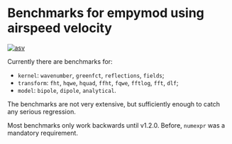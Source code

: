 # Benchmarks for empymod using airspeed velocity

[![asv](http://img.shields.io/badge/benchmarked%20by-asv-brightgreen.svg?style=flat)](http://empymod.github.io/asv/)

Currently there are benchmarks for:

   - `kernel`: `wavenumber`, `greenfct`, `reflections`, `fields`;
   - `transform`: `fht`, `hqwe`, `hquad`, `ffht`, `fqwe`, `fftlog`, `fft`,
                  `dlf`;
   - `model`: `bipole`, `dipole`, `analytical`.

The benchmarks are not very extensive, but sufficiently enough to catch any
serious regression.

Most benchmarks only work backwards until v1.2.0. Before, `numexpr` was a
mandatory requirement.
